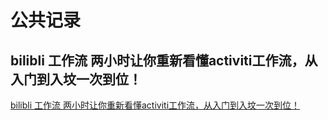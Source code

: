   # 公共记录

  ## bilibli 工作流 两小时让你重新看懂activiti工作流，从入门到入坟一次到位！

[  bilibli 工作流 两小时让你重新看懂activiti工作流，从入门到入坟一次到位！](https://www.bilibili.com/video/BV1ji4y1k7CD/?p=2&vd_source=c35490de6888f6b2eaf6af9798d41a06)